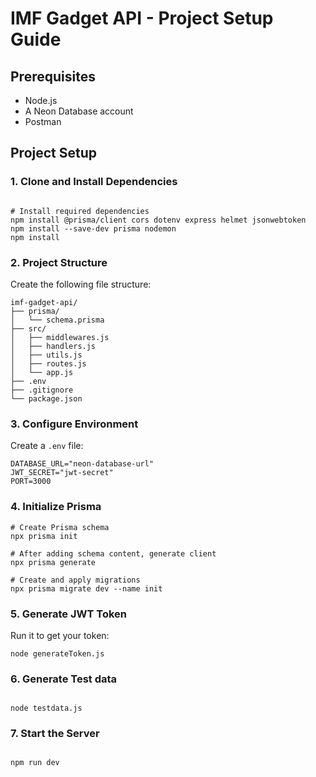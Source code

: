 # IMF Gadget API - Project Setup Guide

## Prerequisites
- Node.js 
- A Neon Database account 
- Postman 

## Project Setup

### 1. Clone and Install Dependencies
```

# Install required dependencies
npm install @prisma/client cors dotenv express helmet jsonwebtoken
npm install --save-dev prisma nodemon
npm install
```

### 2. Project Structure
Create the following file structure:
```
imf-gadget-api/
├── prisma/
│   └── schema.prisma
├── src/
│   ├── middlewares.js
│   ├── handlers.js
│   ├── utils.js
│   ├── routes.js
│   └── app.js
├── .env
├── .gitignore
└── package.json
```

### 3. Configure Environment
Create a `.env` file:
```
DATABASE_URL="neon-database-url"
JWT_SECRET="jwt-secret"
PORT=3000
```


### 4. Initialize Prisma

```
# Create Prisma schema
npx prisma init

# After adding schema content, generate client
npx prisma generate

# Create and apply migrations
npx prisma migrate dev --name init
```



### 5. Generate JWT Token


Run it to get your token:
```
node generateToken.js
```


### 6. Generate Test data
```

node testdata.js
```

### 7. Start the Server
```

npm run dev
```



